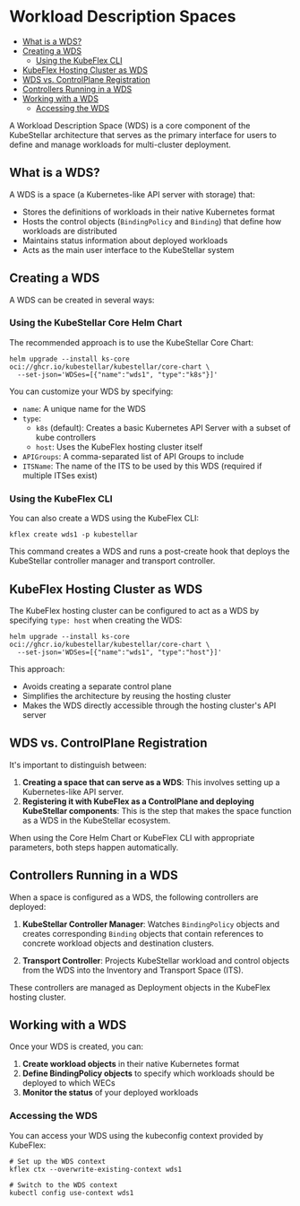 # Workload Description Spaces

- [What is a WDS?](#what-is-a-wds)
- [Creating a WDS](#creating-a-wds)
  - [Using the KubeFlex CLI](#using-the-kubeflex-cli)
- [KubeFlex Hosting Cluster as WDS](#kubeflex-hosting-cluster-as-wds)
- [WDS vs. ControlPlane Registration](#wds-vs-controlplane-registration)
- [Controllers Running in a WDS](#controllers-running-in-a-wds)
- [Working with a WDS](#working-with-a-wds)
  - [Accessing the WDS](#accessing-the-wds)

A Workload Description Space (WDS) is a core component of the KubeStellar architecture that serves as the primary interface for users to define and manage workloads for multi-cluster deployment.

## What is a WDS?

A WDS is a space (a Kubernetes-like API server with storage) that:

- Stores the definitions of workloads in their native Kubernetes format
- Hosts the control objects (`BindingPolicy` and `Binding`) that define how workloads are distributed
- Maintains status information about deployed workloads
- Acts as the main user interface to the KubeStellar system

## Creating a WDS

A WDS can be created in several ways:

### Using the KubeStellar Core Helm Chart

The recommended approach is to use the KubeStellar Core Chart:

```shell
helm upgrade --install ks-core oci://ghcr.io/kubestellar/kubestellar/core-chart \
  --set-json='WDSes=[{"name":"wds1", "type":"k8s"}]'
```

You can customize your WDS by specifying:
- `name`: A unique name for the WDS
- `type`: 
  - `k8s` (default): Creates a basic Kubernetes API Server with a subset of kube controllers
  - `host`: Uses the KubeFlex hosting cluster itself
- `APIGroups`: A comma-separated list of API Groups to include
- `ITSName`: The name of the ITS to be used by this WDS (required if multiple ITSes exist)

### Using the KubeFlex CLI

You can also create a WDS using the KubeFlex CLI:

```shell
kflex create wds1 -p kubestellar
```

This command creates a WDS and runs a post-create hook that deploys the KubeStellar controller manager and transport controller.

## KubeFlex Hosting Cluster as WDS

The KubeFlex hosting cluster can be configured to act as a WDS by specifying `type: host` when creating the WDS:

```shell
helm upgrade --install ks-core oci://ghcr.io/kubestellar/kubestellar/core-chart \
  --set-json='WDSes=[{"name":"wds1", "type":"host"}]'
```

This approach:
- Avoids creating a separate control plane
- Simplifies the architecture by reusing the hosting cluster
- Makes the WDS directly accessible through the hosting cluster's API server

## WDS vs. ControlPlane Registration

It's important to distinguish between:

1. **Creating a space that can serve as a WDS**: This involves setting up a Kubernetes-like API server.
2. **Registering it with KubeFlex as a ControlPlane and deploying KubeStellar components**: This is the step that makes the space function as a WDS in the KubeStellar ecosystem.

When using the Core Helm Chart or KubeFlex CLI with appropriate parameters, both steps happen automatically.

## Controllers Running in a WDS

When a space is configured as a WDS, the following controllers are deployed:

1. **KubeStellar Controller Manager**: Watches `BindingPolicy` objects and creates corresponding `Binding` objects that contain references to concrete workload objects and destination clusters.

2. **Transport Controller**: Projects KubeStellar workload and control objects from the WDS into the Inventory and Transport Space (ITS).

These controllers are managed as Deployment objects in the KubeFlex hosting cluster.

## Working with a WDS

Once your WDS is created, you can:

1. **Create workload objects** in their native Kubernetes format
2. **Define BindingPolicy objects** to specify which workloads should be deployed to which WECs
3. **Monitor the status** of your deployed workloads

### Accessing the WDS

You can access your WDS using the kubeconfig context provided by KubeFlex:

```shell
# Set up the WDS context
kflex ctx --overwrite-existing-context wds1

# Switch to the WDS context
kubectl config use-context wds1
```
